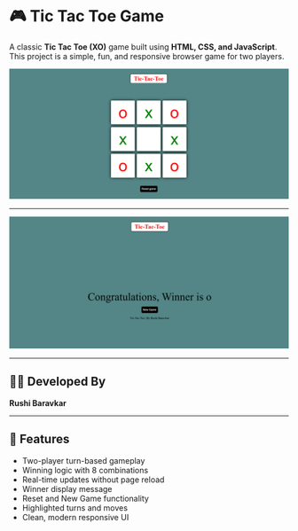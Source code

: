 # 🎮 Tic Tac Toe Game

A classic **Tic Tac Toe (XO)** game built using **HTML, CSS, and JavaScript**.  
This project is a simple, fun, and responsive browser game for two players.

![img alt](https://github.com/rushi7077/Tic-Tac-Toe/blob/main/tic-tac-toe1.png?raw=true)

---

![img alt](https://github.com/rushi7077/Tic-Tac-Toe/blob/main/tic-tac-toe2.png?raw=true)

---

## 🧑‍💻 Developed By
**Rushi Baravkar**

---

## 🚀 Features

- Two-player turn-based gameplay
- Winning logic with 8 combinations
- Real-time updates without page reload
- Winner display message
- Reset and New Game functionality
- Highlighted turns and moves
- Clean, modern responsive UI
